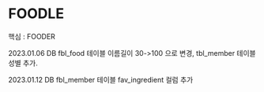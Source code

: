 # FOODLE
핵심 : FOODER

2023.01.06 DB fbl_food 테이블 이름길이 30->100 으로 변경, tbl_member 테이블 성별 추가.

2023.01.12 DB fbl_member 테이블 fav_ingredient 컬럼 추가
